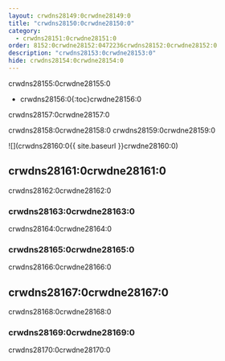 ```yaml
---
layout: crwdns28149:0crwdne28149:0
title: "crwdns28150:0crwdne28150:0"
category:
  - crwdns28151:0crwdne28151:0
order: 8152:0crwdne28152:0472236crwdns28152:0crwdne28152:0
description: "crwdns28153:0crwdne28153:0"
hide: crwdns28154:0crwdne28154:0
---
```

crwdns28155:0crwdne28155:0

* crwdns28156:0{:toc}crwdne28156:0

crwdns28157:0crwdne28157:0

crwdns28158:0crwdne28158:0 crwdns28159:0crwdne28159:0

![](crwdns28160:0{{ site.baseurl }}crwdne28160:0)

## crwdns28161:0crwdne28161:0

crwdns28162:0crwdne28162:0

### crwdns28163:0crwdne28163:0

crwdns28164:0crwdne28164:0

### crwdns28165:0crwdne28165:0

crwdns28166:0crwdne28166:0

## crwdns28167:0crwdne28167:0

crwdns28168:0crwdne28168:0

### crwdns28169:0crwdne28169:0

crwdns28170:0crwdne28170:0